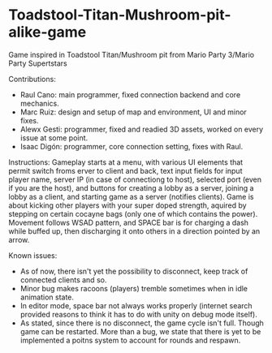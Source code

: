 # Toadstool-Titan-Mushroom-pit-alike-game
Game inspired in Toadstool Titan/Mushroom pit from Mario Party 3/Mario Party Supertstars

Contributions:
 - Raul Cano: main programmer, fixed connection backend and core mechanics.
 - Marc Ruiz: design and setup of map and environment, UI and minor fixes.
 - Alewx Gesti: programmer, fixed and readied 3D assets, worked on every issue at some point.
 - Isaac Digón: programmer, core connection setting, fixes with Raul.

Instructions:
Gameplay starts at a menu, with various UI elements that permit switch froms erver to client and back, text input fields for input player name, server IP (in case of connectiong to host), selected port (even if you are the host), and buttons for creating a lobby as a server, joining a lobby as a client, and starting game as a server (notifies clients).
Game is about kicking other players with your super doped strength, aquired by stepping on certain cocayne bags (only one of which contains the power). Movement follows WSAD pattern, and SPACE bar is for charging a dash while buffed up, then discharging it onto others in a direction pointed by an arrow.

Known issues:
 - As of now, there isn't yet the possibility to disconnect, keep track of connected clients and so.
 - Minor bug makes racoons (players) tremble sometimes when in idle animation state.
 - In editor mode, space bar not always works properly (internet search provided reasons to think it has to do with unity on debug mode itself).
 - As stated, since there is no disconnect, the game cycle isn't full. Though game can be restarted. More than a bug, we state that there is yet to be implemented a poitns system to account for rounds and respawn.
